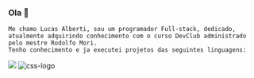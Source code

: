 ### Ola 👋
    Me chamo Lucas Alberti, sou um programador Full-stack, dedicado, atualmente adquirindo conhecimento com o curso DevClub administrado pelo mestre Rodolfo Mori.
    Tenho conhecimento e ja executei projetos das seguintes linguagens:
    
  <img src="https://img.shields.io/badge/HTML5-E34F26?style=for-the-badge&logo=html5&logoColor=white">
    
  <img src="https://img.shields.io/badge/CSS-239120?&style=for-the-badge&logo=css3&logoColor=white" alt="css-logo">
    
   

